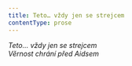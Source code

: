 ```yaml
---
title: Teto… vždy jen se strejcem
contentType: prose
---
```


<section>

_Teto… vždy jen se strejcem  
Věrnost chrání před Aidsem_

</section>
